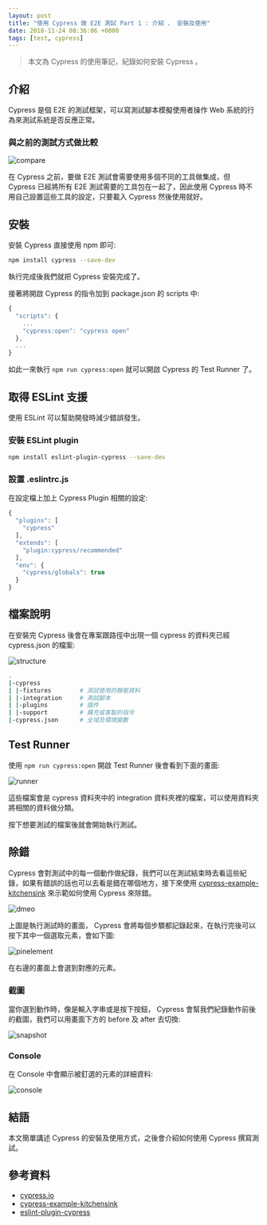 ```yaml
---
layout: post
title: "使用 Cypress 做 E2E 測試 Part 1 : 介紹 、 安裝及使用"
date: 2018-11-24 08:36:06 +0800
tags: [test, cypress]
---
```


> 本文為 Cypress 的使用筆記，紀錄如何安裝 Cypress 。

## 介紹

Cypress 是個 E2E 的測試框架，可以寫測試腳本模擬使用者操作 Web 系統的行為來測試系統是否反應正常。

### 與之前的測試方式做比較

![compare](/assets/2018-11-23-cypress-install/compare.PNG)

在 Cypress 之前，要做 E2E 測試會需要使用多個不同的工具做集成，但 Cypress 已經將所有 E2E 測試需要的工具包在一起了，因此使用 Cypress 時不用自己設置這些工具的設定，只要載入 Cypress 然後使用就好。

## 安裝

安裝 Cypress 直接使用 npm 即可:

```bash
npm install cypress --save-dev
```

執行完成後我們就把 Cypress 安裝完成了。

接著將開啟 Cypress 的指令加到 package.json 的 scripts 中:

```js
{
  "scripts": {
    ...
    "cypress:open": "cypress open"
  },
  ...
}
```

如此一來執行 `npm run cypress:open` 就可以開啟 Cypress 的 Test Runner 了。

## 取得 ESLint 支援

使用 ESLint 可以幫助開發時減少錯誤發生。

### 安裝 ESLint plugin

```bash
npm install eslint-plugin-cypress --save-dev
```

### 設置 .eslintrc.js

在設定檔上加上 Cypress Plugin 相關的設定:

```js
{
  "plugins": [
    "cypress"
  ],
  "extends": [
    "plugin:cypress/recommended"
  ],
  "env": {
    "cypress/globals": true
  }
}
```

## 檔案說明

在安裝完 Cypress 後會在專案跟路徑中出現一個 cypress 的資料夾已經 cypress.json 的檔案:

![structure](/assets/2018-11-23-cypress-install/structure.png)

```bash
.
|-cypress
| |-fixtures        # 測試使用的靜態資料
| |-integration     # 測試腳本
| |-plugins         # 插件
| |-support         # 擴充或客製的指令
|-cypress.json      # 全域及環境變數
```

## Test Runner

使用 `npm run cypress:open` 開啟 Test Runner 後會看到下面的畫面:

![runner](/assets/2018-11-23-cypress-install/runner.PNG)

這些檔案會是 cypress 資料夾中的 integration 資料夾裡的檔案，可以使用資料夾將相關的資料做分類。

按下想要測試的檔案後就會開始執行測試。

## 除錯

Cypress 會對測試中的每一個動作做紀錄，我們可以在測試結束時去看這些紀錄，如果有錯誤的話也可以去看是錯在哪個地方，接下來使用 [cypress-example-kitchensink](https://github.com/cypress-io/cypress-example-kitchensink) 來示範如何使用 Cypress 來除錯。

![dmeo](/assets/2018-11-23-cypress-install/dmeo.gif)

上圖是執行測試時的畫面， Cypress 會將每個步驟都記錄起來，在執行完後可以按下其中一個選取元素，會如下圖:

![pinelement](/assets/2018-11-23-cypress-install/pinelement.PNG)

在右邊的畫面上會選到對應的元素。

### 截圖

當你選到動作時，像是輸入字串或是按下按鈕， Cypress 會幫我們紀錄動作前後的截圖，我們可以用畫面下方的 before 及 after 去切換:

![snapshot](/assets/2018-11-23-cypress-install/snapshot.png)

### Console

在 Console 中會顯示被釘選的元素的詳細資料:

![console](/assets/2018-11-23-cypress-install/console.png)

## 結語

本文簡單講述 Cypress 的安裝及使用方式，之後會介紹如何使用 Cypress 撰寫測試。

## 參考資料

* [cypress.io](https://www.cypress.io/)
* [cypress-example-kitchensink](https://github.com/cypress-io/cypress-example-kitchensink)
* [eslint-plugin-cypress](https://github.com/cypress-io/eslint-plugin-cypress)